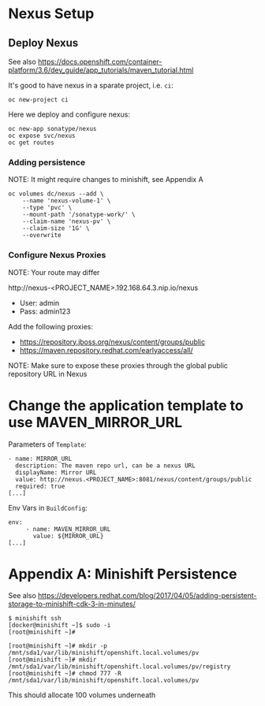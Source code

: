 # Nexus Setup

## Deploy Nexus

See also https://docs.openshift.com/container-platform/3.6/dev_guide/app_tutorials/maven_tutorial.html

It's good to have nexus in a sparate project, i.e. `ci`:

```
oc new-project ci
```

Here we deploy and configure nexus:

```
oc new-app sonatype/nexus
oc expose svc/nexus
oc get routes
```

### Adding persistence

NOTE: It might require changes to minishift, see Appendix A

```
oc volumes dc/nexus --add \
	--name 'nexus-volume-1' \
	--type 'pvc' \
	--mount-path '/sonatype-work/' \
	--claim-name 'nexus-pv' \
	--claim-size '1G' \
	--overwrite
```

### Configure Nexus Proxies

NOTE: Your route may differ

http://nexus-<PROJECT_NAME>.192.168.64.3.nip.io/nexus

- User: admin
- Pass: admin123

Add the following proxies:

- https://repository.jboss.org/nexus/content/groups/public
- https://maven.repository.redhat.com/earlyaccess/all/

NOTE: Make sure to expose these proxies through the global public repository URL in Nexus

# Change the application template to use MAVEN_MIRROR_URL

Parameters of `Template`:

```
- name: MIRROR_URL
  description: The maven repo url, can be a nexus URL
  displayName: Mirror URL
  value: http://nexus.<PROJECT_NAME>:8081/nexus/content/groups/public
  required: true
[...]
```

Env Vars in `BuildConfig`:

```
env:
     - name: MAVEN_MIRROR_URL
       value: ${MIRROR_URL}
[...]
```

# Appendix A: Minishift Persistence

See also https://developers.redhat.com/blog/2017/04/05/adding-persistent-storage-to-minishift-cdk-3-in-minutes/

```
$ minishift ssh
[docker@minishift ~]$ sudo -i
[root@minishift ~]#
```

```
[root@minishift ~]# mkdir -p /mnt/sda1/var/lib/minishift/openshift.local.volumes/pv
[root@minishift ~]# mkdir /mnt/sda1/var/lib/minishift/openshift.local.volumes/pv/registry
[root@minishift ~]# chmod 777 -R /mnt/sda1/var/lib/minishift/openshift.local.volumes/pv
```

This should allocate 100 volumes underneath
